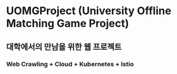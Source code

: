 # UOMGProject (University Offline Matching Game Project)

## **대학에서의 만남을 위한 웹 프로젝트**

### Web Crawling + Cloud + Kubernetes + Istio
